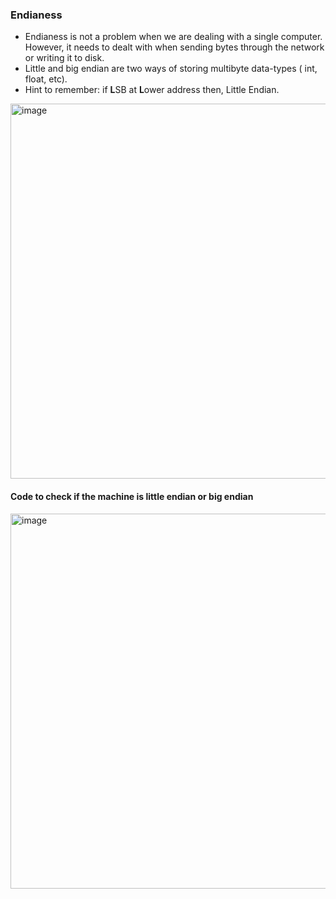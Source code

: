 ### Endianess

- Endianess is not a problem when we are dealing with a single computer. However, it needs to dealt with when sending bytes through the network or writing it to disk.
- Little and big endian are two ways of storing multibyte data-types ( int, float, etc).
- Hint to remember: if **L**SB at **L**ower address then, Little Endian.


<img width="600" alt="image" src="https://user-images.githubusercontent.com/17683048/209499368-edf91672-c72d-4a53-b579-6c11afc1472c.png">


<br>


#### Code to check if the machine is little endian or big endian

<img width="600" alt="image" src="https://user-images.githubusercontent.com/17683048/214031094-e5b89a3c-4d06-4087-96b5-ddd36b829ee5.png">